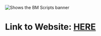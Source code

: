 <picture>
  <source media="(prefers-color-scheme: dark)" srcset="https://i.ibb.co/xSdtsbJb/BMScripts-User-Card-Background.png">
  <source media="(prefers-color-scheme: light)" srcset="https://i.ibb.co/xSdtsbJb/BMScripts-User-Card-Background.png">
  <img alt="Shows the BM Scripts banner" src="https://i.ibb.co/xSdtsbJb/BMScripts-User-Card-Background.png">
</picture>

# Link to Website: [HERE](https://bmscripts.github.io/bmscripts-website/)

